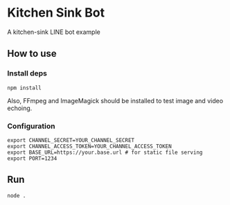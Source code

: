 # Kitchen Sink Bot

A kitchen-sink LINE bot example

## How to use

### Install deps

``` shell
npm install
```

Also, FFmpeg and ImageMagick should be installed to test image and video
echoing.

### Configuration

``` shell
export CHANNEL_SECRET=YOUR_CHANNEL_SECRET
export CHANNEL_ACCESS_TOKEN=YOUR_CHANNEL_ACCESS_TOKEN
export BASE_URL=https://your.base.url # for static file serving
export PORT=1234
```

## Run

``` shell
node .
```
